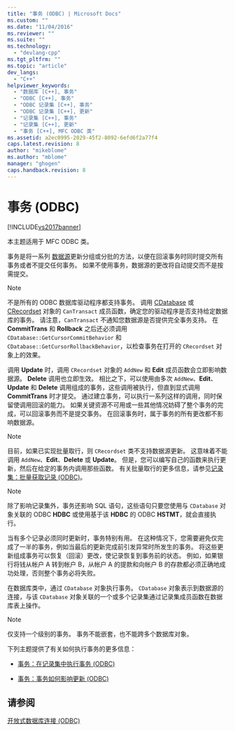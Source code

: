 ```yaml
---
title: "事务 (ODBC) | Microsoft Docs"
ms.custom: ""
ms.date: "11/04/2016"
ms.reviewer: ""
ms.suite: ""
ms.technology: 
  - "devlang-cpp"
ms.tgt_pltfrm: ""
ms.topic: "article"
dev_langs: 
  - "C++"
helpviewer_keywords: 
  - "数据库 [C++], 事务"
  - "ODBC [C++], 事务"
  - "ODBC 记录集 [C++], 事务"
  - "ODBC 记录集 [C++], 更新"
  - "记录集 [C++], 事务"
  - "记录集 [C++], 更新"
  - "事务 [C++], MFC ODBC 类"
ms.assetid: a2ec0995-2029-45f2-8092-6efd6f2a77f4
caps.latest.revision: 8
author: "mikeblome"
ms.author: "mblome"
manager: "ghogen"
caps.handback.revision: 8
---
```

# 事务 (ODBC)
[!INCLUDE[vs2017banner](../../assembler/inline/includes/vs2017banner.md)]

本主题适用于 MFC ODBC 类。  
  
 事务是将一系列 [数据源](../../data/odbc/data-source-odbc.md)更新分组或分批的方法，以便在回滚事务时同时提交所有事务或者不提交任何事务。  如果不使用事务，数据源的更改将自动提交而不是按需提交。  
  
> [!NOTE]
>  不是所有的 ODBC 数据库驱动程序都支持事务。  调用 [CDatabase](../../mfc/reference/cdatabase-class.md) 或 [CRecordset](../../mfc/reference/crecordset-class.md) 对象的 `CanTransact` 成员函数，确定您的驱动程序是否支持给定数据库的事务。  请注意，`CanTransact` 不通知您数据源是否提供完全事务支持。  在 **CommitTrans** 和 **Rollback** 之后还必须调用 `CDatabase::GetCursorCommitBehavior` 和 `CDatabase::GetCursorRollbackBehavior`，以检查事务在打开的 `CRecordset` 对象上的效果。  
  
 调用 **Update** 时，调用 `CRecordset` 对象的 `AddNew` 和 **Edit** 成员函数会立即影响数据源。  **Delete** 调用也立即生效。  相比之下，可以使用由多次 `AddNew`、**Edit**、**Update** 和 **Delete** 调用组成的事务，这些调用被执行，但直到显式调用 **CommitTrans** 时才提交。  通过建立事务，可以执行一系列这样的调用，同时保留使调用回滚的能力。  如果关键资源不可用或一些其他情况妨碍了整个事务的完成，可以回滚事务而不是提交事务。  在回滚事务时，属于事务的所有更改都不影响数据源。  
  
> [!NOTE]
>  目前，如果已实现批量取行，则 `CRecordset` 类不支持数据源更新。  这意味着不能调用 `AddNew`、**Edit**、**Delete** 或 **Update**。  但是，您可以编写自己的函数来执行更新，然后在给定的事务内调用那些函数。  有关批量取行的更多信息，请参见[记录集：批量获取记录 \(ODBC\)](../../data/odbc/recordset-fetching-records-in-bulk-odbc.md)。  
  
> [!NOTE]
>  除了影响记录集外，事务还影响 SQL 语句，这些语句只要您使用与 `CDatabase` 对象关联的 ODBC **HDBC** 或使用基于该 **HDBC** 的 ODBC **HSTMT**，就会直接执行。  
  
 当有多个记录必须同时更新时，事务特别有用。  在这种情况下，您需要避免仅完成了一半的事务，例如当最后的更新完成前引发异常时所发生的事务。  将这些更新组成事务可以恢复（回滚）更改，使记录恢复到事务前的状态。  例如，如果银行将钱从帐户 A 转到帐户 B，从帐户 A 的提款和向帐户 B 的存款都必须正确地成功处理，否则整个事务必将失败。  
  
 在数据库类中，通过 `CDatabase` 对象执行事务。  `CDatabase` 对象表示到数据源的连接，与该 `CDatabase` 对象关联的一个或多个记录集通过记录集成员函数在数据库表上操作。  
  
> [!NOTE]
>  仅支持一个级别的事务。  事务不能嵌套，也不能跨多个数据库对象。  
  
 下列主题提供了有关如何执行事务的更多信息：  
  
-   [事务：在记录集中执行事务 \(ODBC\)](../../data/odbc/transaction-performing-a-transaction-in-a-recordset-odbc.md)  
  
-   [事务：事务如何影响更新 \(ODBC\)](../../data/odbc/transaction-how-transactions-affect-updates-odbc.md)  
  
## 请参阅  
 [开放式数据库连接 \(ODBC\)](../../data/odbc/open-database-connectivity-odbc.md)